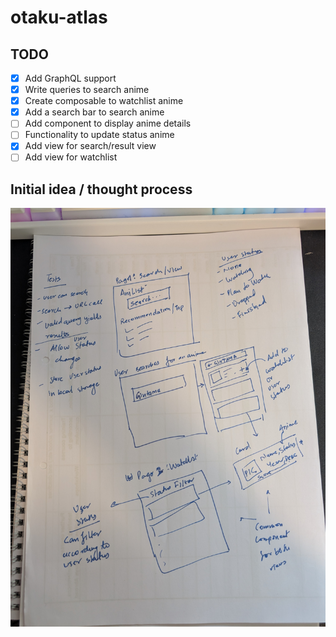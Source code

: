 # otaku-atlas

## TODO

- [x] Add GraphQL support
- [x] Write queries to search anime
- [x] Create composable to watchlist anime
- [x] Add a search bar to search anime
- [ ] Add component to display anime details
- [ ] Functionality to update status anime
- [x] Add view for search/result view
- [ ] Add view for watchlist

## Initial idea / thought process

![Image](readme-assets/PXL_20250718_172413551.jpg)
